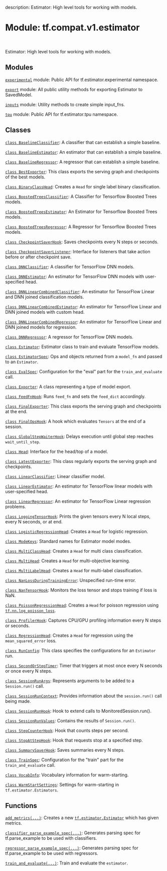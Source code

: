 description: Estimator: High level tools for working with models.

<div itemscope itemtype="http://developers.google.com/ReferenceObject">
<meta itemprop="name" content="tf.compat.v1.estimator" />
<meta itemprop="path" content="Stable" />
</div>

# Module: tf.compat.v1.estimator

<!-- Insert buttons and diff -->

<table class="tfo-notebook-buttons tfo-api nocontent" align="left">

</table>



Estimator: High level tools for working with models.



## Modules

[`experimental`](../../../tf/compat/v1/estimator/experimental.md) module: Public API for tf.estimator.experimental namespace.

[`export`](../../../tf/compat/v1/estimator/export.md) module: All public utility methods for exporting Estimator to SavedModel.

[`inputs`](../../../tf/compat/v1/estimator/inputs.md) module: Utility methods to create simple input_fns.

[`tpu`](../../../tf/compat/v1/estimator/tpu.md) module: Public API for tf.estimator.tpu namespace.

## Classes

[`class BaselineClassifier`](../../../tf/compat/v1/estimator/BaselineClassifier.md): A classifier that can establish a simple baseline.

[`class BaselineEstimator`](../../../tf/compat/v1/estimator/BaselineEstimator.md): An estimator that can establish a simple baseline.

[`class BaselineRegressor`](../../../tf/compat/v1/estimator/BaselineRegressor.md): A regressor that can establish a simple baseline.

[`class BestExporter`](../../../tf/estimator/BestExporter.md): This class exports the serving graph and checkpoints of the best models.

[`class BinaryClassHead`](../../../tf/estimator/BinaryClassHead.md): Creates a `Head` for single label binary classification.

[`class BoostedTreesClassifier`](../../../tf/estimator/BoostedTreesClassifier.md): A Classifier for Tensorflow Boosted Trees models.

[`class BoostedTreesEstimator`](../../../tf/estimator/BoostedTreesEstimator.md): An Estimator for Tensorflow Boosted Trees models.

[`class BoostedTreesRegressor`](../../../tf/estimator/BoostedTreesRegressor.md): A Regressor for Tensorflow Boosted Trees models.

[`class CheckpointSaverHook`](../../../tf/estimator/CheckpointSaverHook.md): Saves checkpoints every N steps or seconds.

[`class CheckpointSaverListener`](../../../tf/estimator/CheckpointSaverListener.md): Interface for listeners that take action before or after checkpoint save.

[`class DNNClassifier`](../../../tf/compat/v1/estimator/DNNClassifier.md): A classifier for TensorFlow DNN models.

[`class DNNEstimator`](../../../tf/compat/v1/estimator/DNNEstimator.md): An estimator for TensorFlow DNN models with user-specified head.

[`class DNNLinearCombinedClassifier`](../../../tf/compat/v1/estimator/DNNLinearCombinedClassifier.md): An estimator for TensorFlow Linear and DNN joined classification models.

[`class DNNLinearCombinedEstimator`](../../../tf/compat/v1/estimator/DNNLinearCombinedEstimator.md): An estimator for TensorFlow Linear and DNN joined models with custom head.

[`class DNNLinearCombinedRegressor`](../../../tf/compat/v1/estimator/DNNLinearCombinedRegressor.md): An estimator for TensorFlow Linear and DNN joined models for regression.

[`class DNNRegressor`](../../../tf/compat/v1/estimator/DNNRegressor.md): A regressor for TensorFlow DNN models.

[`class Estimator`](../../../tf/compat/v1/estimator/Estimator.md): Estimator class to train and evaluate TensorFlow models.

[`class EstimatorSpec`](../../../tf/estimator/EstimatorSpec.md): Ops and objects returned from a `model_fn` and passed to an `Estimator`.

[`class EvalSpec`](../../../tf/estimator/EvalSpec.md): Configuration for the "eval" part for the `train_and_evaluate` call.

[`class Exporter`](../../../tf/estimator/Exporter.md): A class representing a type of model export.

[`class FeedFnHook`](../../../tf/estimator/FeedFnHook.md): Runs `feed_fn` and sets the `feed_dict` accordingly.

[`class FinalExporter`](../../../tf/estimator/FinalExporter.md): This class exports the serving graph and checkpoints at the end.

[`class FinalOpsHook`](../../../tf/estimator/FinalOpsHook.md): A hook which evaluates `Tensors` at the end of a session.

[`class GlobalStepWaiterHook`](../../../tf/estimator/GlobalStepWaiterHook.md): Delays execution until global step reaches `wait_until_step`.

[`class Head`](../../../tf/estimator/Head.md): Interface for the head/top of a model.

[`class LatestExporter`](../../../tf/estimator/LatestExporter.md): This class regularly exports the serving graph and checkpoints.

[`class LinearClassifier`](../../../tf/compat/v1/estimator/LinearClassifier.md): Linear classifier model.

[`class LinearEstimator`](../../../tf/compat/v1/estimator/LinearEstimator.md): An estimator for TensorFlow linear models with user-specified head.

[`class LinearRegressor`](../../../tf/compat/v1/estimator/LinearRegressor.md): An estimator for TensorFlow Linear regression problems.

[`class LoggingTensorHook`](../../../tf/estimator/LoggingTensorHook.md): Prints the given tensors every N local steps, every N seconds, or at end.

[`class LogisticRegressionHead`](../../../tf/estimator/LogisticRegressionHead.md): Creates a `Head` for logistic regression.

[`class ModeKeys`](../../../tf/estimator/ModeKeys.md): Standard names for Estimator model modes.

[`class MultiClassHead`](../../../tf/estimator/MultiClassHead.md): Creates a `Head` for multi class classification.

[`class MultiHead`](../../../tf/estimator/MultiHead.md): Creates a `Head` for multi-objective learning.

[`class MultiLabelHead`](../../../tf/estimator/MultiLabelHead.md): Creates a `Head` for multi-label classification.

[`class NanLossDuringTrainingError`](../../../tf/estimator/NanLossDuringTrainingError.md): Unspecified run-time error.

[`class NanTensorHook`](../../../tf/estimator/NanTensorHook.md): Monitors the loss tensor and stops training if loss is NaN.

[`class PoissonRegressionHead`](../../../tf/estimator/PoissonRegressionHead.md): Creates a `Head` for poisson regression using <a href="../../../tf/nn/log_poisson_loss.md"><code>tf.nn.log_poisson_loss</code></a>.

[`class ProfilerHook`](../../../tf/estimator/ProfilerHook.md): Captures CPU/GPU profiling information every N steps or seconds.

[`class RegressionHead`](../../../tf/estimator/RegressionHead.md): Creates a `Head` for regression using the `mean_squared_error` loss.

[`class RunConfig`](../../../tf/estimator/RunConfig.md): This class specifies the configurations for an `Estimator` run.

[`class SecondOrStepTimer`](../../../tf/estimator/SecondOrStepTimer.md): Timer that triggers at most once every N seconds or once every N steps.

[`class SessionRunArgs`](../../../tf/estimator/SessionRunArgs.md): Represents arguments to be added to a `Session.run()` call.

[`class SessionRunContext`](../../../tf/estimator/SessionRunContext.md): Provides information about the `session.run()` call being made.

[`class SessionRunHook`](../../../tf/estimator/SessionRunHook.md): Hook to extend calls to MonitoredSession.run().

[`class SessionRunValues`](../../../tf/estimator/SessionRunValues.md): Contains the results of `Session.run()`.

[`class StepCounterHook`](../../../tf/estimator/StepCounterHook.md): Hook that counts steps per second.

[`class StopAtStepHook`](../../../tf/estimator/StopAtStepHook.md): Hook that requests stop at a specified step.

[`class SummarySaverHook`](../../../tf/estimator/SummarySaverHook.md): Saves summaries every N steps.

[`class TrainSpec`](../../../tf/estimator/TrainSpec.md): Configuration for the "train" part for the `train_and_evaluate` call.

[`class VocabInfo`](../../../tf/estimator/VocabInfo.md): Vocabulary information for warm-starting.

[`class WarmStartSettings`](../../../tf/estimator/WarmStartSettings.md): Settings for warm-starting in `tf.estimator.Estimators`.

## Functions

[`add_metrics(...)`](../../../tf/estimator/add_metrics.md): Creates a new <a href="../../../tf/estimator/Estimator.md"><code>tf.estimator.Estimator</code></a> which has given metrics.

[`classifier_parse_example_spec(...)`](../../../tf/compat/v1/estimator/classifier_parse_example_spec.md): Generates parsing spec for tf.parse_example to be used with classifiers.

[`regressor_parse_example_spec(...)`](../../../tf/compat/v1/estimator/regressor_parse_example_spec.md): Generates parsing spec for tf.parse_example to be used with regressors.

[`train_and_evaluate(...)`](../../../tf/estimator/train_and_evaluate.md): Train and evaluate the `estimator`.

